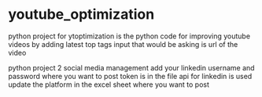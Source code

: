 # youtube_optimization
python project for ytoptimization is the python code for improving youtube videos by adding latest top tags 
input that would be asking is url of the video


python project 2 social media management 
add your linkedin username and password where you want to post 
token is in the file 
api for linkedin is used 
update the platform in the excel sheet where you want to post 
